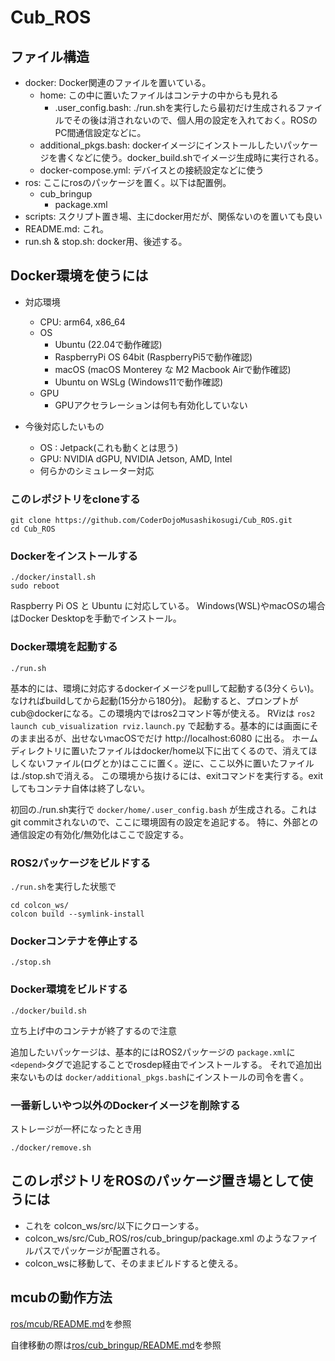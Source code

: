 # Cub_ROS

## ファイル構造

- docker: Docker関連のファイルを置いている。
  - home: この中に置いたファイルはコンテナの中からも見れる
    - .user_config.bash: ./run.shを実行したら最初だけ生成されるファイルでその後は消されないので、個人用の設定を入れておく。ROSのPC間通信設定などに。
  - additional_pkgs.bash: dockerイメージにインストールしたいパッケージを書くなどに使う。docker_build.shでイメージ生成時に実行される。
  - docker-compose.yml: デバイスとの接続設定などに使う
- ros: ここにrosのパッケージを置く。以下は配置例。
  - cub_bringup
    - package.xml
- scripts: スクリプト置き場、主にdocker用だが、関係ないのを置いても良い
- README.md: これ。
- run.sh & stop.sh: docker用、後述する。

## Docker環境を使うには

- 対応環境

  - CPU: arm64, x86_64
  - OS
    - Ubuntu (22.04で動作確認)
    - RaspberryPi OS 64bit (RaspberryPi5で動作確認)
    - macOS (macOS Monterey な M2 Macbook Airで動作確認)
    - Ubuntu on WSLg (Windows11で動作確認)
  - GPU
    - GPUアクセラレーションは何も有効化していない
- 今後対応したいもの

  - OS : Jetpack(これも動くとは思う)
  - GPU: NVIDIA dGPU, NVIDIA Jetson, AMD, Intel
  - 何らかのシミュレーター対応

### このレポジトリをcloneする

```
git clone https://github.com/CoderDojoMusashikosugi/Cub_ROS.git
cd Cub_ROS
```

### Dockerをインストールする

```
./docker/install.sh
sudo reboot
```

Raspberry Pi OS と Ubuntu に対応している。
Windows(WSL)やmacOSの場合はDocker Desktopを手動でインストール。

### Docker環境を起動する

```
./run.sh
```

基本的には、環境に対応するdockerイメージをpullして起動する(3分くらい)。なければbuildしてから起動(15分から180分)。
起動すると、プロンプトがcub@dockerになる。この環境内ではros2コマンド等が使える。
RVizは `ros2 launch cub_visualization rviz.launch.py` で起動する。基本的には画面にそのまま出るが、出せないmacOSでだけ http://localhost:6080 に出る。
ホームディレクトリに置いたファイルはdocker/home以下に出てくるので、消えてほしくないファイル(ログとか)はここに置く。逆に、ここ以外に置いたファイルは./stop.shで消える。
この環境から抜けるには、exitコマンドを実行する。exitしてもコンテナ自体は終了しない。

初回の./run.sh実行で `docker/home/.user_config.bash` が生成される。これはgit commitされないので、ここに環境固有の設定を追記する。
特に、外部との通信設定の有効化/無効化はここで設定する。

### ROS2パッケージをビルドする

`./run.sh`を実行した状態で

```
cd colcon_ws/
colcon build --symlink-install
```

### Dockerコンテナを停止する

```
./stop.sh
```

### Docker環境をビルドする

```
./docker/build.sh
```

立ち上げ中のコンテナが終了するので注意

追加したいパッケージは、基本的にはROS2パッケージの `package.xml`に `<depend>`タグで追記することでrosdep経由でインストールする。
それで追加出来ないものは `docker/additional_pkgs.bash`にインストールの司令を書く。

### 一番新しいやつ以外のDockerイメージを削除する

ストレージが一杯になったとき用

```
./docker/remove.sh
```

## このレポジトリをROSのパッケージ置き場として使うには

- これを colcon_ws/src/以下にクローンする。
- colcon_ws/src/Cub_ROS/ros/cub_bringup/package.xml のようなファイルパスでパッケージが配置される。
- colcon_wsに移動して、そのままビルドすると使える。

## mcubの動作方法

[ros/mcub/README.md](ros/mcub/README.md)を参照

自律移動の際は[ros/cub_bringup/README.md](ros/cub_bringup/README.md)を参照
